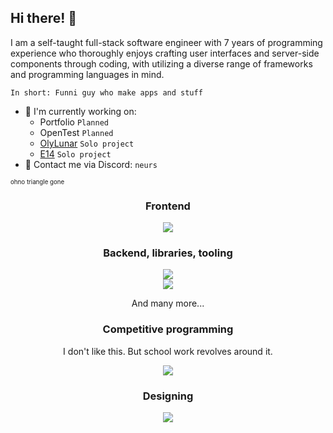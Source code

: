 ## Hi there! 👋

I am a self-taught full-stack software engineer with 7 years of programming experience who thoroughly enjoys crafting user interfaces and server-side components through coding, with utilizing a diverse range of frameworks and programming languages in mind.

`In short: Funni guy who make apps and stuff`

- 🔭 I'm currently working on:
  - Portfolio `Planned`
  - OpenTest `Planned`
  - [OlyLunar](https://github.com/OlyLunar) `Solo project`
  - [E14](https://github.com/E14VN) `Solo project`
- 📨 Contact me via Discord: `neurs`

<sub><sup>ohno triangle gone</sup></sub>
<h3 align=center>Frontend</h3>

<div align=center>
  <img src="https://sili-icons.neursdev.tk/icons?i=net,flutter,androidstudio,electron,react,svelte,vue,mui,bootstrap,js,html,css"/>
</div>

<h3 align=center>Backend, libraries, tooling</h3>
<div align=center>
  <img src="https://sili-icons.neursdev.tk/icons?i=python,nodejs,typescript,dart,kotlin,php,bash,cs,java"/>
</div>
<div align=center>
  <img src="https://sili-icons.neursdev.tk/icons?i=sqlite,redis,mongo,flask,firebase,vite,socketio,fastapi,express,selenium"/>
</div>

<p align=center>And many more...</p>

<h3 align=center>Competitive programming</h3>
<p align=center>I don't like this. But school work revolves around it.</p>
<div align=center>
  <img src="https://sili-icons.neursdev.tk/icons?i=python,cpp,c"/>
</div>

<h3 align=center>Designing</h3>

<div align=center>
  <img src="https://sili-icons.neursdev.tk/icons?i=figma,xd,ai,ps,pr,blender"/>
</div>
